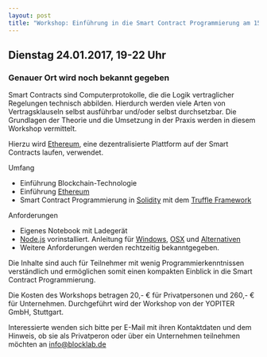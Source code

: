 ```yaml
---
layout: post
title: "Workshop: Einführung in die Smart Contract Programmierung am 15.12.2016"
---
```


## Dienstag 24.01.2017, 19-22 Uhr

### Genauer Ort wird noch bekannt gegeben

Smart Contracts sind Computerprotokolle, die die Logik vertraglicher Regelungen technisch abbilden. Hierdurch werden viele Arten von Vertragsklauseln selbst ausführbar und/oder selbst durchsetzbar. Die Grundlagen der Theorie und die Umsetzung in der Praxis werden in diesem Workshop vermittelt.

Hierzu wird [Ethereum](https://www.ethereum.org/), eine dezentralisierte Plattform auf der Smart Contracts laufen, verwendet.

Umfang

* Einführung Blockchain-Technologie
* Einführung [Ethereum](https://www.ethereum.org/)
* Smart Contract Programmierung in [Solidity](https://solidity.readthedocs.io) mit dem [Truffle Framework](https://truffle.readthedocs.io) 

Anforderungen

* Eigenes Notebook mit Ladegerät
* [Node.js](https://nodejs.org/) vorinstalliert. Anleitung für [Windows](https://nodejs.org/en/download/package-manager/#windows), [OSX](https://nodejs.org/en/download/package-manager/#osx) und [Alternativen](https://nodejs.org/en/download/package-manager/)
* Weitere Anforderungen werden rechtzeitig bekanntgegeben.

Die Inhalte sind auch für Teilnehmer mit wenig Programmierkenntnissen verständlich und ermöglichen somit einen kompakten Einblick in die Smart Contract Programmierung.

Die Kosten des Workshops betragen 20,- € für Privatpersonen und 260,- € für Unternehmen. Durchgeführt wird der Workshop von der YOPITER GmbH, Stuttgart.

Interessierte wenden sich bitte per E-Mail mit ihren Kontaktdaten und dem Hinweis, ob sie als Privatperon oder über ein Unternehmen teilnehmen möchten an info@blocklab.de
